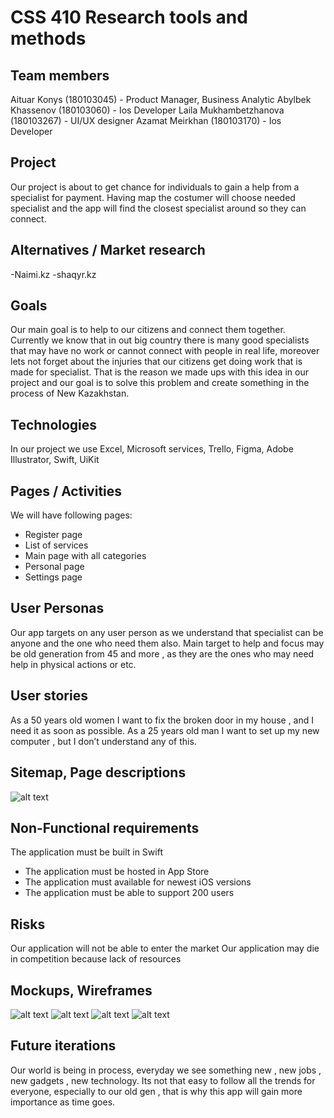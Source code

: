 # CSS 410 Research tools and methods
## Team members
Aituar Konys (180103045) - Product Manager, Business Analytic
Abylbek Khassenov (180103060) - Ios Developer
Laila Mukhambetzhanova (180103267) - UI/UX designer
Azamat Meirkhan (180103170) - Ios Developer
## Project
Our project is about to get chance for individuals to gain a help from a specialist for payment. Having map the costumer will choose needed specialist and the app will find the closest specialist around so they can connect.
## Alternatives / Market research
-Naimi.kz 
-shaqyr.kz
## Goals
Our main goal is to help to our citizens and connect them together. Currently we know that in out big country there is many good specialists that may have no work or cannot connect with people in real life, moreover lets not forget about the injuries that our citizens get doing work that is made for specialist. That is the reason we made ups with this idea in our project and our goal is to solve this problem and create something in the process of New Kazakhstan.
## Technologies
In our project we use Excel, Microsoft services, Trello, Figma, Adobe Illustrator, Swift, UiKit

## Pages / Activities 
We will have following pages:
- Register page
- List of services
- Main page with all categories
- Personal page
- Settings page

## User Personas
Our app targets on any user person as we understand that specialist can be anyone and the one who need them also. Main target to help and focus may be old generation from 45 and more , as they are the ones who may need help in physical actions or etc.
## User stories
As a 50 years old women I want to fix the broken door in my house , and I need it as soon as possible.
As a 25 years old man I want to set up my new computer , but I don’t understand any of this.
## Sitemap, Page descriptions
![alt text](images/page-description/page-descriptions.png)
## Non-Functional requirements
The application must be built in Swift
- The application must be hosted in App Store
- The application must available for newest iOS versions
- The application must be able to support 200 users

## Risks
Our application will not be able to enter the market
Our application may die in competition because lack of resources
## Mockups, Wireframes
![alt text](images/mockups/account.png)
![alt text](images/mockups/enter1.png)
![alt text](images/mockups/enter2.png)
![alt text](images/mockups/main-page.png)
## Future iterations
Our world is being in process, everyday we see something new , new jobs , new gadgets , new technology. Its not that easy to follow all the trends for everyone, especially to our old gen , that is why this app will gain more importance as time goes.